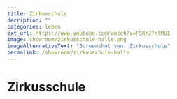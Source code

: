 ```yaml
---
title: Zirkusschule
decription: ""
categories: leben
ext_url: https://www.youtube.com/watch?v=F5RrJ7mlMUI
image: showroom/zirkusschule-halle.png
imageAlternativeText: "Screenshot von: Zirkusschule"
permalink: /showroom/zirkusschule-halle
---
```


# Zirkusschule